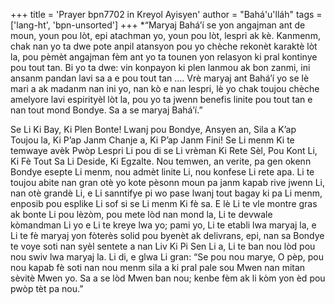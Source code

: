 +++
title = 'Prayer bpn7702 in Kreyol Ayisyen'
author = "Bahá'u'lláh"
tags = ['lang-ht', 'bpn-unsorted']
+++
*“Maryaj Bahá’í se yon angajman ant de moun, youn pou lòt, epi atachman yo, youn pou lòt, lespri ak kè. Kanmenm, chak nan yo ta dwe pote anpil atansyon pou yo chèche rekonèt karaktè lòt la, pou pèmèt angajman fèm ant yo ta tounen yon relasyon ki pral kontinye pou tout tan. Bi yo ta dwe: vin konpayon ki plen lanmou ak bon zanmi, ini ansanm pandan lavi sa a e pou tout tan ….
Vrè maryaj ant Bahá’í yo se lè mari a ak madanm nan ini yo, nan kò e nan lespri, lè yo chak toujou chèche amelyore lavi espirityèl lòt la, pou yo ta jwenn benefis linite pou tout tan e nan tout mond Bondye. Sa a se maryaj Bahá’í.”
 



Se Li Ki Bay, Ki Plen Bonte!
Lwanj pou Bondye, Ansyen an, Sila a K’ap Toujou la, Ki P’ap Janm Chanje a, Ki P’ap Janm Fini! Se Li menm Ki te temwaye avèk Pwòp Lespri Li pou di se Li vrèman Ki Rete Sèl, Pou Kont Li, Ki Fè Tout Sa Li Deside, Ki Egzalte. Nou temwen, an verite, pa gen okenn Bondye esepte Li menm, nou admèt linite Li, nou konfese Li rete apa. Li te toujou abite nan gran otè yo kote pèsonn moun pa janm kapab rive jwenn Li, nan otè grandè Li, e Li sanntifye pi wo pase lwanj tout bagay ki pa Li menm, enposib pou esplike Li sof si se Li menm Ki fè sa.
E lè Li te vle montre gras ak bonte Li pou lèzòm, pou mete lòd nan mond la, Li te devwale kòmandman Li yo e Li te kreye lwa yo; pami yo, Li te etabli lwa maryaj la, e Li te fè maryaj yon fòterès solid pou byenèt ak delivrans, epi, nan sa Bondye te voye soti nan syèl sentete a nan Liv Ki Pi Sen Li a, Li te ban nou lòd pou nou swiv lwa maryaj la. Li di, e glwa Li gran: “Se pou nou marye, O pèp, pou nou kapab fè soti nan nou menm sila a ki pral pale sou Mwen nan mitan sèvitè Mwen yo. Sa a se lòd Mwen ban nou; kenbe fèm ak li kòm yon èd pou pwòp tèt pa nou.”

